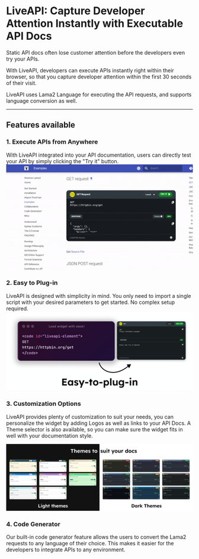 # LiveAPI: Capture Developer Attention Instantly with Executable API Docs

Static API docs often lose customer attention before the developers even try your APIs.

With LiveAPI, developers can execute APIs instantly right within their browser, so that you capture developer attention within the first 30 seconds of their visit.

LiveAPI uses Lama2 Language for executing the API requests, and supports language conversion as well.


---

## Features available

### 1. Execute APIs from Anywhere
With LiveAPI integrated into your API documentation, users can directly test your API by simply clicking the "Try it" button.
![](demo.gif)

### 2. Easy to Plug-in
LiveAPI is designed with simplicity in mind. You only need to import a single script with your desired parameters to get started. No complex setup required.
![](plugin.png)

### 3. Customization Options
LiveAPI provides plenty of customization to suit your needs, you can personalize the widget by adding Logos as well as links to your API Docs.
A Theme selector is also available, so you can make sure the widget fits in well with your documentation style.

![](themedemo.png)

### 4. Code Generator
Our built-in code generator feature allows the users to convert the Lama2 requests to any language of their choice. This makes it easier for the developers to integrate APIs to any environment.